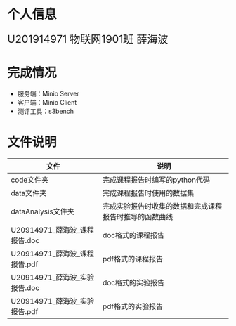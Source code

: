# 个人信息

<font size=5>U201914971 物联网1901班 薛海波</font>

# 完成情况

- 服务端：Minio Server
- 客户端：Minio Client
- 测评工具：s3bench

# 文件说明

| 文件 | 说明 |
| --- | --- |
| code文件夹 | 完成课程报告时编写的python代码 |
| data文件夹 | 完成课程报告时使用的数据集 |
| dataAnalysis文件夹 | 完成实验报告时收集的数据和完成课程报告时推导的函数曲线 |
| U20914971_薛海波_课程报告.doc | doc格式的课程报告 |
| U20914971_薛海波_课程报告.pdf | pdf格式的课程报告 |
| U20914971_薛海波_实验报告.doc | doc格式的实验报告 |
| U20914971_薛海波_实验报告.pdf | pdf格式的实验报告 |